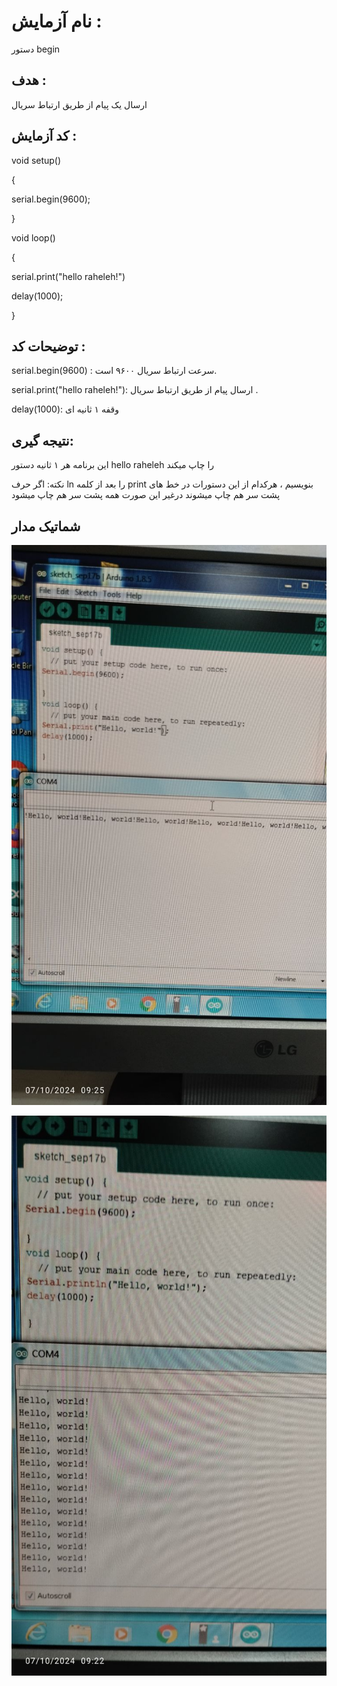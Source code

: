 # نام آزمایش :
دستور begin


## هدف :
ارسال یک پیام از طریق ارتباط سریال

 
  ## کد آزمایش :

void setup() 

{

serial.begin(9600);

}

void loop() 

{
 
serial.print("hello raheleh!")

delay(1000);

}


  ## توضیحات کد  :
  serial.begin(9600) : سرعت ارتباط سریال ۹۶۰۰ است.

  serial.print("hello raheleh!"): ارسال پیام از طریق ارتباط سریال .

  delay(1000): وقفه ۱ ثانیه ای


## نتیجه گیری:

این برنامه هر ۱ ثانیه دستور hello raheleh را چاپ میکند

نکته: اگر حرف ln را بعد از کلمه print  بنویسیم ، هرکدام از این دستورات در خط های پشت سر هم چاپ میشوند
درغیر این صورت همه پشت سر هم چاپ میشود

## شماتیک مدار
![توضیح تصویر](https://github.com/Rahel12384/microprocessor-2/blob/main/Micro2/IMG_20241014_005341_980.jpg)

![توضیح تصویر](https://github.com/Rahel12384/microprocessor-2/blob/main/Micro2/IMG_20241014_005342_185.jpg)
 
  
